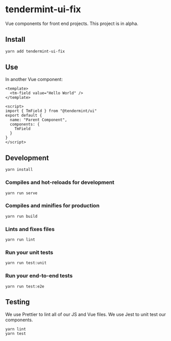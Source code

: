 # tendermint-ui-fix

Vue components for front end projects. This project is in alpha.

## Install

```bash
yarn add tendermint-ui-fix
```

## Use

In another Vue component:

```vue
<template>
  <tm-field value="Hello World" />
</template>

<script>
import { TmField } from "@tendermint/ui"
export default {
  name: "Parent Component",
  components: {
    TmField
  }
}
</script>
```

## Development
```
yarn install
```

### Compiles and hot-reloads for development
```
yarn run serve
```

### Compiles and minifies for production
```
yarn run build
```

### Lints and fixes files
```
yarn run lint
```

### Run your unit tests
```
yarn run test:unit
```

### Run your end-to-end tests
```
yarn run test:e2e
```
## Testing

We use Prettier to lint all of our JS and Vue files. We use Jest to unit test our components.

```bash
yarn lint
yarn test
```

